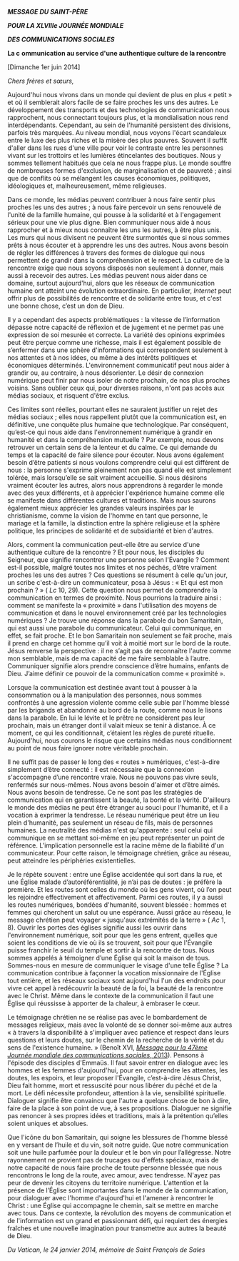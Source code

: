 ***MESSAGE DU SAINT-PÈRE***

***POUR LA XLVIIIe JOURNÉE MONDIALE***

***DES COMMUNICATIONS SOCIALES***

**La c** **ommunication au service d'une authentique culture de la rencontre**

\[Dimanche 1er juin 2014\]

*Chers frères et sœurs,*

Aujourd'hui nous vivons dans un monde qui devient de plus en plus « petit » et où il semblerait alors facile de se faire proches les uns des autres. Le développement des transports et des technologies de communication nous rapprochent, nous connectant toujours plus, et la mondialisation nous rend interdépendants. Cependant, au sein de l'humanité persistent des divisions, parfois très marquées. Au niveau mondial, nous voyons l'écart scandaleux entre le luxe des plus riches et la misère des plus pauvres. Souvent il suffit d'aller dans les rues d'une ville pour voir le contraste entre les personnes vivant sur les trottoirs et les lumières étincelantes des boutiques. Nous y sommes tellement habitués que cela ne nous frappe plus. Le monde souffre de nombreuses formes d'exclusion, de marginalisation et de pauvreté ; ainsi que de conflits où se mélangent les causes économiques, politiques, idéologiques et, malheureusement, même religieuses.

Dans ce monde, les médias peuvent contribuer à nous faire sentir plus proches les uns des autres ; à nous faire percevoir un sens renouvelé de l'unité de la famille humaine, qui pousse à la solidarité et à l'engagement sérieux pour une vie plus digne. Bien communiquer nous aide à nous rapprocher et à mieux nous connaître les uns les autres, à être plus unis. Les murs qui nous divisent ne peuvent être surmontés que si nous sommes prêts à nous écouter et à apprendre les uns des autres. Nous avons besoin de régler les différences à travers des formes de dialogue qui nous permettent de grandir dans la compréhension et le respect. La culture de la rencontre exige que nous soyons disposés non seulement à donner, mais aussi à recevoir des autres. Les médias peuvent nous aider dans ce domaine, surtout aujourd'hui, alors que les réseaux de communication humaine ont atteint une évolution extraordinaire. En particulier, *Internet* peut offrir plus de possibilités de rencontre et de solidarité entre tous, et c'est une bonne chose, c’est un don de Dieu.

Il y a cependant des aspects problématiques : la vitesse de l’information dépasse notre capacité de réflexion et de jugement et ne permet pas une expression de soi mesurée et correcte. La variété des opinions exprimées peut être perçue comme une richesse, mais il est également possible de s’enfermer dans une sphère d'informations qui correspondent seulement à nos attentes et à nos idées, ou même à des intérêts politiques et économiques déterminés. L'environnement communicatif peut nous aider à grandir ou, au contraire, à nous désorienter. Le désir de connexion numérique peut finir par nous isoler de notre prochain, de nos plus proches voisins. Sans oublier ceux qui, pour diverses raisons, n'ont pas accès aux médias sociaux, et risquent d'être exclus.

Ces limites sont réelles, pourtant elles ne sauraient justifier un rejet des médias sociaux ; elles nous rappellent plutôt que la communication est, en définitive, une conquête plus humaine que technologique. Par conséquent, qu’est-ce qui nous aide dans l'environnement numérique à grandir en humanité et dans la compréhension mutuelle ? Par exemple, nous devons retrouver un certain sens de la lenteur et du calme. Ce qui demande du temps et la capacité de faire silence pour écouter. Nous avons également besoin d’être patients si nous voulons comprendre celui qui est différent de nous : la personne s'exprime pleinement non pas quand elle est simplement tolérée, mais lorsqu’elle se sait vraiment accueillie. Si nous désirons vraiment écouter les autres, alors nous apprendrons à regarder le monde avec des yeux différents, et à apprécier l'expérience humaine comme elle se manifeste dans différentes cultures et traditions. Mais nous saurons également mieux apprécier les grandes valeurs inspirées par le christianisme, comme la vision de l'homme en tant que personne, le mariage et la famille, la distinction entre la sphère religieuse et la sphère politique, les principes de solidarité et de subsidiarité et bien d'autres.

Alors, comment la communication peut-elle être au service d'une authentique culture de la rencontre ? Et pour nous, les disciples du Seigneur, que signifie rencontrer une personne selon l'Évangile ? Comment est-il possible, malgré toutes nos limites et nos péchés, d’être vraiment proches les uns des autres ? Ces questions se résument à celle qu'un jour, un scribe c'est-à-dire un communicateur, posa à Jésus : « Et qui est mon prochain ? » ( *Lc* 10, 29). Cette question nous permet de comprendre la communication en termes de proximité. Nous pourrions la traduire ainsi : comment se manifeste la « proximité » dans l'utilisation des moyens de communication et dans le nouvel environnement créé par les technologies numériques ? Je trouve une réponse dans la parabole du bon Samaritain, qui est aussi une parabole du communicateur. Celui qui communique, en effet, se fait proche. Et le bon Samaritain non seulement se fait proche, mais il prend en charge cet homme qu’il voit à moitié mort sur le bord de la route. Jésus renverse la perspective : il ne s’agit pas de reconnaître l'autre comme mon semblable, mais de ma capacité de me faire semblable à l’autre. Communiquer signifie alors prendre conscience d’être humains, enfants de Dieu. J’aime définir ce pouvoir de la communication comme « proximité ».

Lorsque la communication est destinée avant tout à pousser à la consommation ou à la manipulation des personnes, nous sommes confrontés à une agression violente comme celle subie par l'homme blessé par les brigands et abandonné au bord de la route, comme nous le lisons dans la parabole. En lui le lévite et le prêtre ne considèrent pas leur prochain, mais un étranger dont il valait mieux se tenir à distance. À ce moment, ce qui les conditionnait, c’étaient les règles de pureté rituelle. Aujourd'hui, nous courons le risque que certains médias nous conditionnent au point de nous faire ignorer notre véritable prochain.

Il ne suffit pas de passer le long des « routes » numériques, c'est-à-dire simplement d’être connecté : il est nécessaire que la connexion s'accompagne d’une rencontre vraie. Nous ne pouvons pas vivre seuls, renfermés sur nous-mêmes. Nous avons besoin d'aimer et d’être aimés. Nous avons besoin de tendresse. Ce ne sont pas les stratégies de communication qui en garantissent la beauté, la bonté et la vérité. D'ailleurs le monde des médias ne peut être étranger au souci pour l'humanité, et il a vocation à exprimer la tendresse. Le réseau numérique peut être un lieu plein d'humanité, pas seulement un réseau de fils, mais de personnes humaines. La neutralité des médias n'est qu'apparente : seul celui qui communique en se mettant soi-même en jeu peut représenter un point de référence. L’implication personnelle est la racine même de la fiabilité d'un communicateur. Pour cette raison, le témoignage chrétien, grâce au réseau, peut atteindre les périphéries existentielles.

Je le répète souvent : entre une Église accidentée qui sort dans la rue, et une Église malade d’autoréférentialité, je n’ai pas de doutes : je préfère la première. Et les routes sont celles du monde où les gens vivent, où l’on peut les rejoindre effectivement et affectivement. Parmi ces routes, il y a aussi les routes numériques, bondées d'humanité, souvent blessée : hommes et femmes qui cherchent un salut ou une espérance. Aussi grâce au réseau, le message chrétien peut voyager « jusqu'aux extrémités de la terre » ( *Ac* 1, 8). Ouvrir les portes des églises signifie aussi les ouvrir dans l'environnement numérique, soit pour que les gens entrent, quelles que soient les conditions de vie où ils se trouvent, soit pour que l'Évangile puisse franchir le seuil du temple et sortir à la rencontre de tous. Nous sommes appelés à témoigner d’une Église qui soit la maison de tous. Sommes-nous en mesure de communiquer le visage d'une telle Église ? La communication contribue à façonner la vocation missionnaire de l'Église tout entière, et les réseaux sociaux sont aujourd'hui l'un des endroits pour vivre cet appel à redécouvrir la beauté de la foi, la beauté de la rencontre avec le Christ. Même dans le contexte de la communication il faut une Église qui réussisse à apporter de la chaleur, à embraser le cœur.

Le témoignage chrétien ne se réalise pas avec le bombardement de messages religieux, mais avec la volonté de se donner soi-même aux autres « à travers la disponibilité à s'impliquer avec patience et respect dans leurs questions et leurs doutes, sur le chemin de la recherche de la vérité et du sens de l'existence humaine. » (Benoît XVI, [*Message pour la 47ème Journée mondiale des communications sociales*, 2013](http://www.vatican.va/holy_father/benedict_xvi/messages/communications/documents/hf_ben-xvi_mes_20130124_47th-world-communications-day_fr.html)). Pensons à l'épisode des disciples d'Emmaüs. Il faut savoir entrer en dialogue avec les hommes et les femmes d'aujourd'hui, pour en comprendre les attentes, les doutes, les espoirs, et leur proposer l'Évangile, c’est-à-dire Jésus Christ, Dieu fait homme, mort et ressuscité pour nous libérer du péché et de la mort. Le défi nécessite profondeur, attention à la vie, sensibilité spirituelle. Dialoguer signifie être convaincu que l'autre a quelque chose de bon à dire, faire de la place à son point de vue, à ses propositions. Dialoguer ne signifie pas renoncer à ses propres idées et traditions, mais à la prétention qu’elles soient uniques et absolues.

Que l'icône du bon Samaritain, qui soigne les blessures de l'homme blessé en y versant de l’huile et du vin, soit notre guide. Que notre communication soit une huile parfumée pour la douleur et le bon vin pour l’allégresse. Notre rayonnement ne provient pas de trucages ou d'effets spéciaux, mais de notre capacité de nous faire proche de toute personne blessée que nous rencontrons le long de la route, avec amour, avec tendresse. N'ayez pas peur de devenir les citoyens du territoire numérique. L'attention et la présence de l’Église sont importantes dans le monde de la communication, pour dialoguer avec l'homme d'aujourd'hui et l'amener à rencontrer le Christ : une Église qui accompagne le chemin, sait se mettre en marche avec tous. Dans ce contexte, la révolution des moyens de communication et de l'information est un grand et passionnant défi, qui requiert des énergies fraîches et une nouvelle imagination pour transmettre aux autres la beauté de Dieu.

*Du Vatican, le 24 janvier 2014, mémoire de Saint François de Sales*